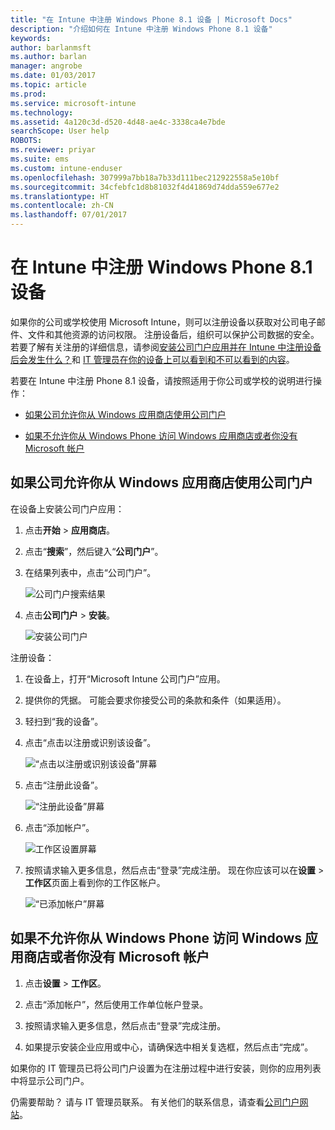 ```yaml
---
title: "在 Intune 中注册 Windows Phone 8.1 设备 | Microsoft Docs"
description: "介绍如何在 Intune 中注册 Windows Phone 8.1 设备"
keywords: 
author: barlanmsft
ms.author: barlan
manager: angrobe
ms.date: 01/03/2017
ms.topic: article
ms.prod: 
ms.service: microsoft-intune
ms.technology: 
ms.assetid: 4a120c3d-d520-4d48-ae4c-3338ca4e7bde
searchScope: User help
ROBOTS: 
ms.reviewer: priyar
ms.suite: ems
ms.custom: intune-enduser
ms.openlocfilehash: 307999a7bb18a7b33d111bec212922558a5e10bf
ms.sourcegitcommit: 34cfebfc1d8b81032f4d41869d74dda559e677e2
ms.translationtype: HT
ms.contentlocale: zh-CN
ms.lasthandoff: 07/01/2017
---
```

# <a name="enroll-your-windows-phone-81-device-in-intune"></a>在 Intune 中注册 Windows Phone 8.1 设备

如果你的公司或学校使用 Microsoft Intune，则可以注册设备以获取对公司电子邮件、文件和其他资源的访问权限。 注册设备后，组织可以保护公司数据的安全。 若要了解有关注册的详细信息，请参阅[安装公司门户应用并在 Intune 中注册设备后会发生什么？](what-happens-if-you-install-the-company-portal-app-and-enroll-your-device-in-intune-windows.md)和 [IT 管理员在你的设备上可以看到和不可以看到的内容](what-info-can-your-company-see-when-you-enroll-your-device-in-intune.md)。


若要在 Intune 中注册 Phone 8.1 设备，请按照适用于你公司或学校的说明进行操作：

-   [如果公司允许你从 Windows 应用商店使用公司门户](#if-your-company-lets-you-use-the-company-portal-from-the-windows-store)

-   [如果不允许你从 Windows Phone 访问 Windows 应用商店或者你没有 Microsoft 帐户](#if-you-are-not-allowed-to-access-the-windows-store-from-your-windows-phone-or-if-you-do-not-have-a-microsoft-account)

## <a name="if-your-company-lets-you-use-the-company-portal-from-the-windows-store"></a>如果公司允许你从 Windows 应用商店使用公司门户
在设备上安装公司门户应用：

1.  点击**开始** &gt; **应用商店**。

2.  点击“**搜索**”，然后键入“**公司门户**”。

3.  在结果列表中，点击“公司门户”。

    ![公司门户搜索结果](./media/WP81-1-CP-search-store-v2.png)

4.  点击**公司门户** &gt; **安装**。

    ![安装公司门户](./media/WP81-2-CP-install-v2.png)

注册设备：

1.  在设备上，打开“Microsoft Intune 公司门户”应用。

2.  提供你的凭据。 可能会要求你接受公司的条款和条件（如果适用）。

3.  轻扫到“我的设备”。

4.  点击“点击以注册或识别该设备”。

    ![“点击以注册或识别该设备”屏幕](./media/WP81-enroll-1-swipe-my-devices.png)

5.  点击“注册此设备”。

    ![“注册此设备”屏幕](./media/WP81-enroll-2-enroll-this-device.png)

6.  点击“添加帐户”。

    ![工作区设置屏幕](./media/WP81-enroll-3-workplace-add-acct.png)

7.  按照请求输入更多信息，然后点击“登录”完成注册。 现在你应该可以在**设置** &gt; **工作区**页面上看到你的工作区帐户。

    ![“已添加帐户”屏幕](./media/WP81-enroll-4-account-added.png)

## <a name="if-you-are-not-allowed-to-access-the-windows-store-from-your-windows-phone-or-if-you-do-not-have-a-microsoft-account"></a>如果不允许你从 Windows Phone 访问 Windows 应用商店或者你没有 Microsoft 帐户

1.  点击**设置** &gt; **工作区**。

2.  点击“添加帐户”，然后使用工作单位帐户登录。

3.  按照请求输入更多信息，然后点击“登录”完成注册。

4.  如果提示安装企业应用或中心，请确保选中相关复选框，然后点击“完成”。

如果你的 IT 管理员已将公司门户设置为在注册过程中进行安装，则你的应用列表中将显示公司门户。

仍需要帮助？ 请与 IT 管理员联系。 有关他们的联系信息，请查看[公司门户网站](http://portal.manage.microsoft.com)。
